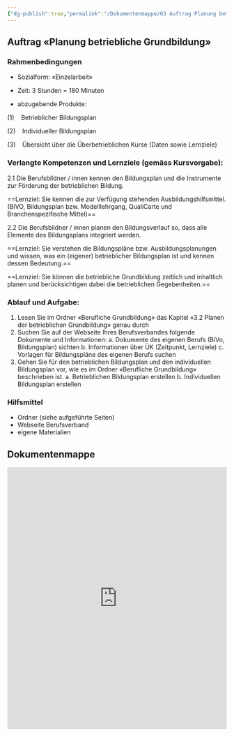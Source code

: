 ```yaml
---
{"dg-publish":true,"permalink":"/Dokumentenmappe/03 Auftrag Planung betriebliche Grundbildung/"}
---
```



## Auftrag «Planung betriebliche Grundbildung»

### Rahmenbedingungen

- Sozialform: «Einzelarbeit»

- Zeit: 3 Stunden = 180 Minuten

- abzugebende Produkte:

(1)    Betrieblicher Bildungsplan

(2)    Individueller Bildungsplan

(3)    Übersicht über die Überbetrieblichen Kurse (Daten sowie Lernziele)

### Verlangte Kompetenzen und Lernziele (gemäss Kursvorgabe):

2.1 Die Berufsbildner / innen kennen den Bildungsplan und die Instrumente zur Förderung der betrieblichen Bildung.

==Lernziel: Sie kennen die zur Verfügung stehenden Ausbildungshilfsmittel. (BiVO, Bildungsplan bzw. Modelllehrgang, QualiCarte und Branchenspezifische Mittel)==

2.2 Die Berufsbildner / innen planen den Bildungsverlauf so, dass alle Elemente des Bildungsplans integriert werden.

==Lernziel: Sie verstehen die Bildungspläne bzw. Ausbildungsplanungen und wissen, was ein (eigener) betrieblicher Bildungsplan ist und kennen dessen Bedeutung.==

==Lernziel: Sie können die betriebliche Grundbildung zeitlich und inhaltlich planen und berücksichtigen dabei die betrieblichen Gegebenheiten.==

### Ablauf und Aufgabe:

1. Lesen Sie im Ordner «Berufliche Grundbildung» das Kapitel «3.2 Planen der betrieblichen Grundbildung» genau durch
2. Suchen Sie auf der Webseite Ihres Berufsverbandes folgende Dokumente und Informationen:
a. Dokumente des eigenen Berufs (BiVo, Bildungsplan) sichten
b. Informationen über ÜK (Zeitpunkt, Lernziele)
c. Vorlagen für Bildungspläne des eigenen Berufs suchen
3. Gehen Sie für den betrieblichen Bildungsplan und den individuellen Bildungsplan vor, wie es im Ordner «Berufliche Grundbildung» beschrieben ist.
a. Betrieblichen Bildungsplan erstellen
b. Individuellen Bildungsplan erstellen

### Hilfsmittel
- Ordner (siehe aufgeführte Seiten)
- Webseite Berufsverband
- eigene Materialien
## Dokumentenmappe
<iframe src="https://bbwch-my.sharepoint.com/personal/pietro_rossi_bbw_ch/_layouts/15/Doc.aspx?sourcedoc={09810e26-7716-4a05-bc0c-15bcb7d9c0c7}&amp;action=embedview&amp;wdStartOn=18" width="100%" height="600px" frameborder="0">Dies ist ein eingebettetes <a target="_blank" href="https://office.com">Microsoft Office</a>-Dokument, unterstützt von <a target="_blank" href="https://office.com/webapps">Office</a>.</iframe>